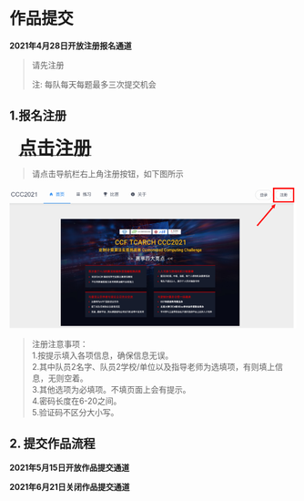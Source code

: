 
# 作品提交

**2021年4月28日开放注册报名通道**
>请先注册
>
>注: 每队每天每题最多三次提交机会

## 1.报名注册

&nbsp;&nbsp;&nbsp;&nbsp;<a href="http://ccc2021.rieslab.cn:8008/"><font size="6" ><strong>点击注册</strong></font></a>
<br>
>请点击导航栏右上角注册按钮，如下图所示
>
>
>
![](./images/up.png)
>
>
>
>注册注意事项：<br>
>1.按提示填入各项信息，确保信息无误。<br>
>2.其中队员2名字、队员2学校/单位以及指导老师为选填项，有则填上信息，无则空着。<br>
>3.其他选项为必填项。不填页面上会有提示。<br>
>4.密码长度在6-20之间。<br>
>5.验证码不区分大小写。<br>

## 2. 提交作品流程

<!--## 作品提交的入口如下：-->

**2021年5月15日开放作品提交通道**

**2021年6月21日关闭作品提交通道**

<!--[http://ccc2021.rieslab.cn:8008/](http://ccc2021.rieslab.cn:8008/)-->
